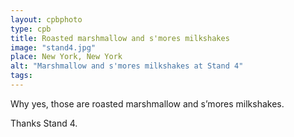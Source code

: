 ```yaml
---
layout: cpbphoto
type: cpb
title: Roasted marshmallow and s'mores milkshakes
image: "stand4.jpg"
place: New York, New York
alt: "Marshmallow and s'mores milkshakes at Stand 4"
tags: 
---
```

Why yes, those are roasted marshmallow and s’mores milkshakes.

Thanks Stand 4.
